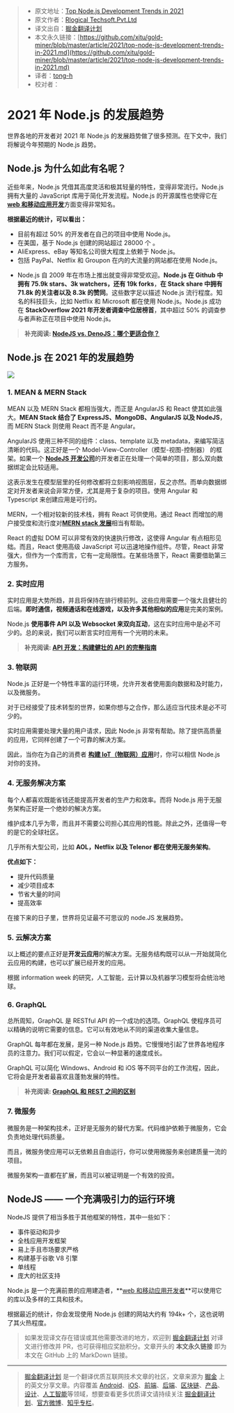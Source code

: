 > * 原文地址：[Top Node.js Development Trends in 2021](https://javascript.plainenglish.io/top-node-js-development-trends-in-2021-807f27fdf1b8)
> * 原文作者：[Rlogical Techsoft.Pvt.Ltd](https://medium.com/@rlogicaltech)
> * 译文出自：[掘金翻译计划](https://github.com/xitu/gold-miner)
> * 本文永久链接：[https://github.com/xitu/gold-miner/blob/master/article/2021/top-node-js-development-trends-in-2021.md](https://github.com/xitu/gold-miner/blob/master/article/2021/top-node-js-development-trends-in-2021.md)
> * 译者：[tong-h](https://github.com/Tong-H)
> * 校对者：

# 2021 年 Node.js 的发展趋势

世界各地的开发者对 2021 年 Node.js 的发展趋势做了很多预测。在下文中，我们将解说今年预期的 Node.js 趋势。

## Node.js 为什么如此有名呢？

近些年来，Node.js 凭借其高度灵活和极其轻量的特性，变得非常流行。Node.js 拥有大量的 JavaScript 库用于简化开发流程。Node.js 的开源属性也使得它在 [**web 和移动应用开发**](https://www.rlogical.com/)方面变得非常知名。

**根据最近的统计，可以看出：**

- 目前有超过 50% 的开发者在自己的项目中使用 Node.js。
- 在美国，基于 Node.js 创建的网站超过 28000 个 。
- AliExpress、eBay 等知名公司很大程度上依赖于 Node.js。
- 包括 PayPal、Netflix 和 Groupon 在内的大流量的网站都在使用 Node.js。
  
* Node.js 自 2009 年在市场上推出就变得非常受欢迎。**Node.js 在 Github 中拥有 75.9k stars、3k watchers，还有 19k forks**，**在 Stack share 中拥有 71.8k 的关注者以及 8.3k 的赞同**。这些数字足以描述 Node.js 流行程度。知名的科技巨头，比如 Netflix 和 Microsoft 都在使用 Node.js。Node.js 成功在 **StackOverflow 2021 年开发者调查中位居榜首**，其中超过 50% 的调查参与者声称正在项目中使用 Node.js。

> **补充阅读: [NodeJS vs. DenoJS：哪个更适合你？](https://www.rlogical.com/blog/nodejs-vs-denojs-which-is-better-for-you/)**

## Node.js 在 2021 年的发展趋势

![](https://cdn-images-1.medium.com/max/2400/1*7_yuqUYbAl-9bHsPgtcPgA.png)

### 1. MEAN & MERN Stack

MEAN 以及 MERN Stack 都相当强大，而正是 AngularJS 和 React 使其如此强大。**MEAN Stack 结合了 ExpressJS、MongoDB、AngularJS 以及 NodeJS**，而 MERN Stack 则使用 React 而不是 Angular。

AngularJS 使用三种不同的组件：class、template 以及 metadata，来编写简洁清晰的代码。这正好是一个 Model-View-Controller（模型-视图-控制器） 的框架。如果一个 [**NodeJS 开发公司**](https://www.rlogical.com/hire-dedicated-developers/hire-node-js-developer/)的开发者正在处理一个简单的项目，那么双向数据绑定会比较适用。

这表示发生在模型层里的任何修改都将立刻影响视图层，反之亦然。而单向数据绑定对开发者来说会非常方便，尤其是用于复杂的项目。使用 Angular 和 Typescript 来创建应用是可行的。

MERN，一个相对较新的技术栈，拥有 React 可供使用。通过 React 而增加的用户接受度和流行度对[**MERN stack 发展**](https://www.rlogical.com/hire-dedicated-developers/hire-mern-stack-developer/)相当有帮助。

 React 的虚拟 DOM 可以非常有效的快速执行修改，这使得 Angular 有点相形见绌。而且，React 使用高级 JavaScript 可以迅速地操作组件。尽管，React 非常强大，但作为一个库而言，它有一定局限性。在某些场景下，React 需要借助第三方服务。

### 2. 实时应用

实时应用是大势所趋，并且将保持在排行榜前列。这些应用需要一个强大且健壮的后端。**即时通信，视频通话和在线游戏，以及许多其他相似的应用**是完美的案例。

Node.js **使用事件 API 以及 Websocket 来双向互动**，这在实时应用中是必不可少的。总的来说，我们可以断言实时应用有一个光明的未来。

> **补充阅读: [API 开发：构建健壮的 API 的完整指南](https://www.rlogical.com/blog/api-development-complete-guide-to-building-robust-apis/)**

### 3. 物联网

Node.js 正好是一个特性丰富的运行环境，允许开发者使用面向数据和及时能力，以及微服务。

对于已经接受了技术转型的世界，如果你想与之合作，那么适应当代技术是必不可少的。

实时应用需要处理大量的用户请求，因此 Node.js 非常有帮助。除了提供高质量的应用，它同样创建了一个可靠的解决方案。

因此，当你在为自己的消费者 [**构建 IoT（物联网）应用**](https://www.rlogical.com/iot-development/)时，你可以相信 Node.js 对你的支持。

### 4. 无服务解决方案

每个人都喜欢既能省钱还能提高开发者的生产力和效率。而将 Node.js 用于无服务架构正好是一个绝妙的解决方案。

维护成本几乎为零，而且并不需要公司担心其应用的性能。除此之外，还值得一夸的是它的全球社区。

几乎所有大型公司，比如 **AOL，Netflix 以及 Telenor 都在使用无服务架构**。

**优点如下：**

- 提升代码质量
- 减少项目成本
- 节省大量的时间
- 提高效率

在接下来的日子里，世界将见证最不可思议的 node.JS 发展趋势。

### 5. 云解决方案

以上概述的要点正好是**开发云应用**的解决方案。无服务结构既可以从一开始就简化云应用的构建，也可以扩展已经开发的应用。

根据 information week 的研究，人工智能，云计算以及机器学习模型将会统治地球。

### 6. GraphQL

总所周知，GraphQL 是 RESTful API 的一个成功的选项。GraphQL 使程序员可以精确的说明它需要的信息。它可以有效地从不同的渠道收集大量信息。

GraphQL 每年都在发展，是另一种 Node.js 趋势。它慢慢地引起了世界各地程序员的注意力。我们可以假定，它会以一种显著的速度成长。

GraphQL 可以简化 Windows、Android 和 iOS 等不同平台的工作流程，因此，它将会是开发者最喜欢且蓬勃发展的特性。

> **补充阅读: [GraphQL 和 REST 之间的区别](https://www.rlogical.com/blog/differences-between-graphql-and-rest/)**

### 7. 微服务

微服务是一种架构技术，正好是无服务的替代方案。代码维护依赖于微服务，它会负责地处理代码质量。

而且，微服务使应用可以无依赖且自由运行，你可以使用微服务来创建质量一流的项目。

微服务架构一直都在扩展，而且可以被证明是一个有效的投资。

## NodeJS —— 一个充满吸引力的运行环境

NodeJS 提供了相当多胜于其他框架的特性，其中一些如下：

- 事件驱动和异步
- 全栈应用开发框架
- 易上手且市场要求严格
- 构建基于谷歌 V8 引擎
- 单线程
- 庞大的社区支持

Node.js 是一个充满前景的应用建造者，**[web 和移动应用开发者](https://www.rlogical.com/hire-dedicated-developers)**可以使用它的库以及多样的工具和技术。

根据最近的统计，你会发现使用 Node.js 创建的网站大约有 194k+ 个，这也说明了其火热程度。

> 如果发现译文存在错误或其他需要改进的地方，欢迎到 [掘金翻译计划](https://github.com/xitu/gold-miner) 对译文进行修改并 PR，也可获得相应奖励积分。文章开头的 **本文永久链接** 即为本文在 GitHub 上的 MarkDown 链接。

---

> [掘金翻译计划](https://github.com/xitu/gold-miner) 是一个翻译优质互联网技术文章的社区，文章来源为 [掘金](https://juejin.im) 上的英文分享文章。内容覆盖 [Android](https://github.com/xitu/gold-miner#android)、[iOS](https://github.com/xitu/gold-miner#ios)、[前端](https://github.com/xitu/gold-miner#前端)、[后端](https://github.com/xitu/gold-miner#后端)、[区块链](https://github.com/xitu/gold-miner#区块链)、[产品](https://github.com/xitu/gold-miner#产品)、[设计](https://github.com/xitu/gold-miner#设计)、[人工智能](https://github.com/xitu/gold-miner#人工智能)等领域，想要查看更多优质译文请持续关注 [掘金翻译计划](https://github.com/xitu/gold-miner)、[官方微博](http://weibo.com/juejinfanyi)、[知乎专栏](https://zhuanlan.zhihu.com/juejinfanyi)。
